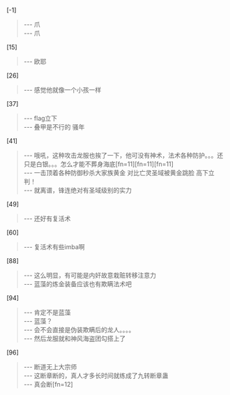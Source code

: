 
[-1] 
>--- 爪<br>
>--- 爪<br>

[15] 
>--- 欧耶<br>

[26] 
>--- 感觉他就像一个小孩一样<br>

[37] 
>--- flag立下<br>
>--- 叠甲是不行的
骚年<br>

[41] 
>--- 哦吼，这种攻击龙服也挨了一下，他可没有神术，法术各种防护。。。还只是白银。。。怎么才能不葬身海底[fn=11][fn=11][fn=11]<br>
>--- 一击顶着各种防御秒杀大家族黄金 对比亡灵圣域被黄金跳脸 高下立判！<br>
>--- 就离谱，锋连绝对有圣域级别的实力<br>

[49] 
>--- 还好有复活术<br>

[60] 
>--- 复活术有些imba啊<br>

[88] 
>--- 这么明显，有可能是内奸故意栽赃转移注意力<br>
>--- 蓝藻的炼金装备应该也有欺瞒法术吧<br>

[94] 
>--- 肯定不是蓝藻<br>
>--- 蓝藻？<br>
>--- 会不会直接是伪装欺瞒后的龙人。。。。<br>
>--- 然后龙服就和神风海盗团勾搭上了<br>

[96] 
>--- 断道无上大宗师<br>
>--- 这断章断的，真人才多长时间就练成了九转断章蛊<br>
>--- 真会断[fn=12]<br>
